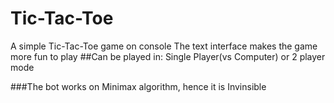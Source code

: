 # Tic-Tac-Toe

A simple Tic-Tac-Toe game on console
The text interface makes the game more fun to play
##Can be played in:
    Single Player(vs Computer)
    or 2 player mode
    
###The bot works on Minimax algorithm, hence it is Invinsible
